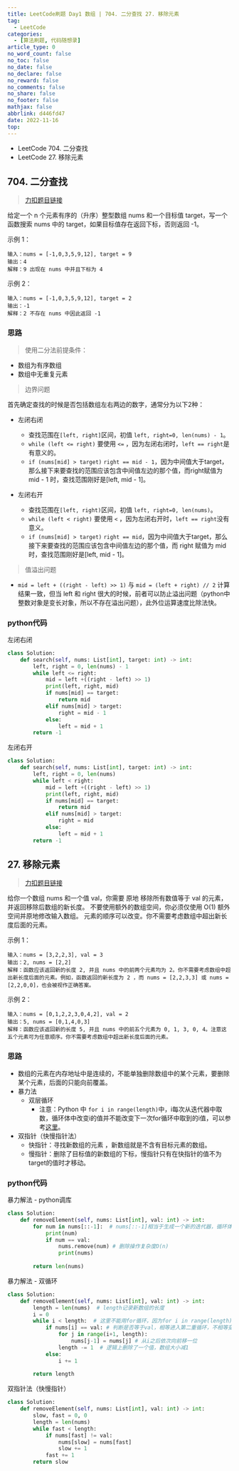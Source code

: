 ```yaml
---
title: LeetCode刷题 Day1 数组 | 704. 二分查找 27. 移除元素
tag:
  - LeetCode
categories:
  - [算法刷题, 代码随想录]
article_type: 0
no_word_count: false
no_toc: false
no_date: false
no_declare: false
no_reward: false
no_comments: false
no_share: false
no_footer: false
mathjax: false
abbrlink: d446fd47
date: 2022-11-16
top:
---
```


- LeetCode 704. 二分查找
- LeetCode 27. 移除元素

<!-- more -->

## 704. 二分查找

> [力扣题目链接](https://leetcode.cn/problems/binary-search/)

给定一个 n 个元素有序的（升序）整型数组 nums 和一个目标值 target，写一个函数搜索 nums 中的 target，如果目标值存在返回下标，否则返回 -1。

示例 1：
```
输入：nums = [-1,0,3,5,9,12], target = 9
输出：4
解释：9 出现在 nums 中并且下标为 4
```

示例 2：
```
输入：nums = [-1,0,3,5,9,12], target = 2
输出：-1
解释：2 不存在 nums 中因此返回 -1
```

### 思路

> 使用二分法前提条件：
- 数组为有序数组
- 数组中无重复元素

> 边界问题

首先确定查找的时候是否包括数组左右两边的数字，通常分为以下2种：

- 左闭右闭
  - 查找范围在`[left, right]`区间，初值 `left, right=0, len(nums) - 1`。
  - `while (left <= right)` 要使用 `<=` ，因为左闭右闭时，`left == right`是有意义的。
  - `if (nums[mid] > target)` `right == mid - 1`，因为中间值大于target，那么接下来要查找的范围应该包含中间值左边的那个值，而right赋值为 mid - 1 时，查找范围刚好是[left, mid - 1]。

- 左闭右开
  - 查找范围在`[left, right)`区间，初值 `left, right=0, len(nums)`。
  - `while (left < right)` 要使用 `<` ，因为左闭右开时，`left == right`没有意义。
  - `if (nums[mid] > target)` `right == mid`，因为中间值大于target，那么接下来要查找的范围应该包含中间值左边的那个值，而 right 赋值为 mid 时，查找范围刚好是[left, mid - 1]。

> 值溢出问题

- `mid = left + ((right - left) >> 1)` 与 `mid = (left + right) // 2` 计算结果一致，但当 left 和 right 很大的时候，前者可以防止溢出问题（python中整数对象是变长对象，所以不存在溢出问题），此外位运算速度比除法快。

### python代码

左闭右闭
```python
class Solution:
    def search(self, nums: List[int], target: int) -> int:
        left, right = 0, len(nums) - 1
        while left <= right:
            mid = left +((right - left) >> 1)
            print(left, right, mid)
            if nums[mid] == target:
                return mid
            elif nums[mid] > target:
                right = mid - 1
            else:
                left = mid + 1
        return -1 
```

左闭右开
```python
class Solution:
    def search(self, nums: List[int], target: int) -> int:
        left, right = 0, len(nums)
        while left < right:
            mid = left +((right - left) >> 1)
            print(left, right, mid)
            if nums[mid] == target:
                return mid
            elif nums[mid] > target:
                right = mid
            else:
                left = mid + 1
        return -1 
```


## 27. 移除元素

> [力扣题目链接](https://leetcode.cn/problems/remove-element/)

给你一个数组 nums 和一个值 val，你需要 原地 移除所有数值等于 val 的元素，并返回移除后数组的新长度。
不要使用额外的数组空间，你必须仅使用 O(1) 额外空间并原地修改输入数组。
元素的顺序可以改变。你不需要考虑数组中超出新长度后面的元素。

示例 1：
```
输入：nums = [3,2,2,3], val = 3
输出：2, nums = [2,2]
解释：函数应该返回新的长度 2, 并且 nums 中的前两个元素均为 2。你不需要考虑数组中超出新长度后面的元素。例如，函数返回的新长度为 2 ，而 nums = [2,2,3,3] 或 nums = [2,2,0,0]，也会被视作正确答案。
```

示例 2：
```
输入：nums = [0,1,2,2,3,0,4,2], val = 2
输出：5, nums = [0,1,4,0,3]
解释：函数应该返回新的长度 5, 并且 nums 中的前五个元素为 0, 1, 3, 0, 4。注意这五个元素可为任意顺序。你不需要考虑数组中超出新长度后面的元素。
```

### 思路

- 数组的元素在内存地址中是连续的，不能单独删除数组中的某个元素，要删除某个元素，后面的只能向前覆盖。
- 暴力法
  - 双层循环
    - 注意：Python 中 `for i in range(length)`中，i每次从迭代器中取数，循环体中改变i的值并不能改变下一次for循环中取到的i值，可以参考[这里](https://blog.csdn.net/zhimou/article/details/105537102)。
- 双指针（快慢指针法）
  - 快指针：寻找新数组的元素 ，新数组就是不含有目标元素的数组。
  - 慢指针：删除了目标值的新数组的下标，慢指针只有在快指针的值不为target的值时才移动。

### python代码

暴力解法 - python调库
```python
class Solution:
    def removeElement(self, nums: List[int], val: int) -> int:
        for num in nums[::-1]:  # nums[::-1]相当于生成一个新的迭代器，循环体内remove不影响这里num取数
            print(num)
            if num == val:
                nums.remove(num) # 删除操作复杂度O(n)
                print(nums)
        
        return len(nums)
```

暴力解法 - 双循环
```python
class Solution:
    def removeElement(self, nums: List[int], val: int) -> int:
        length = len(nums)  # length记录新数组的长度
        i = 0
        while i < length:  # 这里不能用for循环，因为for i in range(length)中，i每次从迭代器中取数，循环体中改变i的值并不能改变下一次for循环中取到的i值
            if nums[i] == val: # 判断是否等于val，相等进入第二重循环，不相等变量i加1继续执行第一重循环
                for j in range(i+1, length):
                    nums[j-1] = nums[j] # 从i之后依次向前移一位
                length -= 1  # 逻辑上删除了一个值，数组大小减1
            else:
                i += 1
        
        return length
```

双指针法（快慢指针）
```python
class Solution:
    def removeElement(self, nums: List[int], val: int) -> int:
        slow, fast = 0, 0
        length = len(nums)
        while fast < length:
            if nums[fast] != val:
                nums[slow] = nums[fast]
                slow += 1
            fast += 1
        return slow
```
